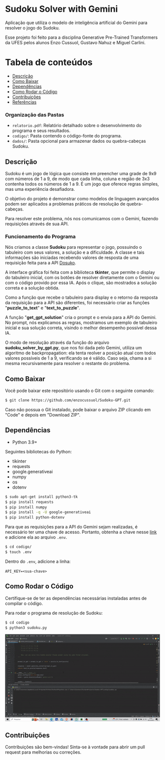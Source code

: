 # Sudoku Solver with Gemini

Aplicação que utiliza o modelo de inteligência artificial do Gemini para resolver o jogo do Sudoku. 

Esse projeto foi feito para a disciplina Generative Pre-Trained Transformers da UFES pelos alunos Enzo Cussuol, Gustavo Nahuz e Miguel Carlini.

Tabela de conteúdos
=================
<!--ts-->
* [Descrição](#descrição)
* [Como Baixar](#como-baixar)
* [Dependências](#dependências)
* [Como Rodar o Código](#compilar-e-rodar-o-código)
* [Contribuições](#contribuições)
* [Referências](#referências)
<!--te-->

### Organização das Pastas

- `relatorio.pdf`: Relatório detalhado sobre o desenvolvimento do programa e seus resultados.
- `codigo/`: Pasta contendo o código-fonte do programa.
- `dados/`: Pasta opcional para armazenar dados ou quebra-cabeças Sudoku.

## Descrição


Sudoku é um jogo de lógica que consiste em preencher uma grade de 9x9 com números de 1 a 9, de modo que cada linha, coluna e região de 3x3 contenha todos os números de 1 a 9. É um jogo que oferece regras simples, mas uma experiência desafiadora.

O objetivo do projeto é demonstrar como modelos de linguagem avançados podem ser aplicados a problemas práticos de resolução de quebra-cabeças.

Para resolver este problema, nós nos comunicamos com o Gemini, fazendo requisições através de sua API.

### Funcionamento do Programa

Nós criamos a classe **Sudoku** para representar o jogo, possuindo o tabuleiro com seus valores, a solução e a dificuldade. A classe e tais informações são iniciadas recebendo valores de resposta de uma requisição feita para a API [Dosuko](https://sudoku-api.vercel.app/).

A interface gráfica foi feita com a biblioteca **tkinter**, que permite o display do tabuleiro inicial, com os botões de resolver diretamente com o Gemini ou com o código provido por essa IA. Após o clique, são mostrados a solução correta e a solução obtida.

Como a função que recebe o tabuleiro para display e o retorno da resposta da requisição para a API são diferentes, foi necessário criar as funções "**puzzle_to_text**" e "**text_to_puzzle**".

A função "**get_gpt_solution**" cria o prompt e o envia para a API do Gemini. No prompt, nós explicamos as regras, mostramos um exemplo de tabuleiro inicial e sua solução correta, visindo o melhor desempenho possível dessa IA.

O modo de resolução através da função do arquivo **sudoku_solver_by_gpt.py**, que nos foi dada pelo Gemini, utiliza um algoritmo de backpropagation: ela tenta reolver a posição atual com todos valores possíveis de 1 a 9, verificando se é válido. Caso seja, chama a si mesma recursivamente para resolver o restante do problema.



## Como Baixar

Você pode baixar este repositório usando o Git com o seguinte comando:

```bash
$ git clone https://github.com/enzocussuol/Sudoku-GPT.git
```

Caso não possua o Git instalado, pode baixar o arquivo ZIP clicando em "Code" e depois em "Download ZIP".


## Dependências

- Python 3.9+

Seguintes bibliotecas do Python:
- tikinter
- requests
- google.generativeai
- numpy
- os
- dotenv

```bash
$ sudo apt-get install python3-tk
$ pip install requests
$ pip install numpy
$ pip install -q -U google-generativeai
$ pip install python-dotenv
```

Para que as requisições para a API do Gemini sejam realizadas, é necessário ter uma chave de acesso. Portanto, obtenha a chave nesse [link](https://makersuite.google.com/app/apikey) e adicione ela ao arquivo ``.env``.

```bash
$ cd codigo/
$ touch .env
```
Dentro do ``.env``, adicione a linha:

``API_KEY=<sua-chave>``

## Como Rodar o Código

Certifique-se de ter as dependências necessárias instaladas antes de compilar o código.

Para rodar o programa de resolução de Sudoku:

```bash
$ cd codigo
$ python3 sudoku.py
```

<p align="center">
  <img width="auto" src="imgs/sudoku.gif" />
</p>

## Contribuições

Contribuições são bem-vindas! Sinta-se à vontade para abrir um pull request para melhorias ou correções.
